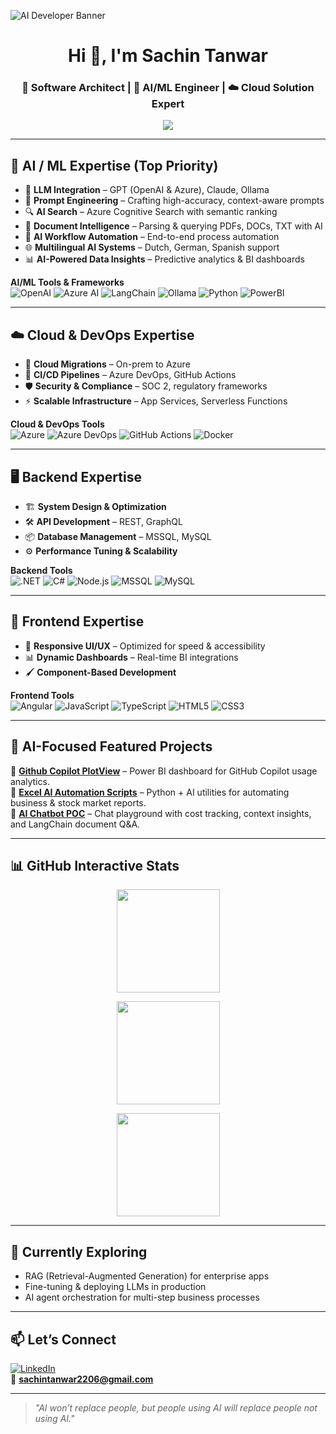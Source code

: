 <!-- Profile Banner -->
![AI Developer Banner](https://img.shields.io/badge/Building%20AI%20%26%20ML%20Solutions-%2300C853?style=for-the-badge&logo=brain&logoColor=white)

<h1 align="center">Hi 👋, I'm Sachin Tanwar</h1>
<h3 align="center">
🚀 Software Architect | 🤖 AI/ML Engineer | ☁️ Cloud Solution Expert
</h3>

<!-- Typing Effect -->
<p align="center">
  <img src="https://readme-typing-svg.herokuapp.com?size=22&center=true&vCenter=true&width=650&lines=I+Build+AI-Driven+Applications;Specialist+in+LLM+Integration+%26+Prompt+Engineering;Azure+AI%2C+OpenAI%2C+LangChain+Expert;Cloud+%26+DevOps+Automation;Delivering+Secure+%26+Scalable+Systems" />
</p>

---

## 🤖 AI / ML Expertise (Top Priority)
- 🧠 **LLM Integration** – GPT (OpenAI & Azure), Claude, Ollama  
- 📝 **Prompt Engineering** – Crafting high-accuracy, context-aware prompts  
- 🔍 **AI Search** – Azure Cognitive Search with semantic ranking  
- 📄 **Document Intelligence** – Parsing & querying PDFs, DOCs, TXT with AI  
- 🔄 **AI Workflow Automation** – End-to-end process automation  
- 🌐 **Multilingual AI Systems** – Dutch, German, Spanish support  
- 📊 **AI-Powered Data Insights** – Predictive analytics & BI dashboards  

**AI/ML Tools & Frameworks**  
![OpenAI](https://img.shields.io/badge/OpenAI-412991?logo=openai&logoColor=white)
![Azure AI](https://img.shields.io/badge/Azure%20AI-0078D4?logo=microsoft-azure&logoColor=white)
![LangChain](https://img.shields.io/badge/LangChain-000000?logo=chainlink&logoColor=white)
![Ollama](https://img.shields.io/badge/Ollama-000000?logo=llama&logoColor=white)
![Python](https://img.shields.io/badge/Python-3776AB?logo=python&logoColor=white)
![PowerBI](https://img.shields.io/badge/PowerBI-F2C811?logo=power-bi&logoColor=black)

---

## ☁️ Cloud & DevOps Expertise
- 🚀 **Cloud Migrations** – On-prem to Azure  
- 🔧 **CI/CD Pipelines** – Azure DevOps, GitHub Actions  
- 🛡 **Security & Compliance** – SOC 2, regulatory frameworks  
- ⚡ **Scalable Infrastructure** – App Services, Serverless Functions  

**Cloud & DevOps Tools**  
![Azure](https://img.shields.io/badge/Azure-0078D4?logo=microsoft-azure&logoColor=white)
![Azure DevOps](https://img.shields.io/badge/Azure%20DevOps-0078D7?logo=azure-devops&logoColor=white)
![GitHub Actions](https://img.shields.io/badge/GitHub%20Actions-2088FF?logo=github-actions&logoColor=white)
![Docker](https://img.shields.io/badge/Docker-2496ED?logo=docker&logoColor=white)

---

## 🖥 Backend Expertise
- 🏗 **System Design & Optimization**  
- 🛠 **API Development** – REST, GraphQL  
- 📦 **Database Management** – MSSQL, MySQL  
- ⚙ **Performance Tuning & Scalability**  

**Backend Tools**  
![.NET](https://img.shields.io/badge/.NET-512BD4?logo=dotnet&logoColor=white)
![C#](https://img.shields.io/badge/C%23-239120?logo=c-sharp&logoColor=white)
![Node.js](https://img.shields.io/badge/Node.js-339933?logo=node.js&logoColor=white)
![MSSQL](https://img.shields.io/badge/MSSQL-CC2927?logo=microsoft-sql-server&logoColor=white)
![MySQL](https://img.shields.io/badge/MySQL-4479A1?logo=mysql&logoColor=white)

---

## 🎨 Frontend Expertise
- 📱 **Responsive UI/UX** – Optimized for speed & accessibility  
- 📊 **Dynamic Dashboards** – Real-time BI integrations  
- 🖌 **Component-Based Development**  

**Frontend Tools**  
![Angular](https://img.shields.io/badge/Angular-DD0031?logo=angular&logoColor=white)
![JavaScript](https://img.shields.io/badge/JavaScript-F7DF1E?logo=javascript&logoColor=black)
![TypeScript](https://img.shields.io/badge/TypeScript-3178C6?logo=typescript&logoColor=white)
![HTML5](https://img.shields.io/badge/HTML5-E34F26?logo=html5&logoColor=white)
![CSS3](https://img.shields.io/badge/CSS3-1572B6?logo=css3&logoColor=white)

---

## 📌 AI-Focused Featured Projects
🔹 **[Github Copilot PlotView](https://github.com/sachintanwar2206/github-copilot-plotview)** – Power BI dashboard for GitHub Copilot usage analytics.  
🔹 **[Excel AI Automation Scripts](https://github.com/sachintanwar2206)** – Python + AI utilities for automating business & stock market reports.  
🔹 **[AI Chatbot POC](https://github.com/sachintanwar2206)** – Chat playground with cost tracking, context insights, and LangChain document Q&A.

---

## 📊 GitHub Interactive Stats
<p align="center">
  <img src="https://github-readme-stats.vercel.app/api?username=sachintanwar2206&show_icons=true&theme=radical" height="165" />
</p>

<p align="center">
  <img src="https://github-readme-stats.vercel.app/api/top-langs/?username=sachintanwar2206&layout=compact&theme=radical" height="165" />
</p>

<p align="center">
  <img src="https://streak-stats.demolab.com?user=sachintanwar2206&theme=radical&hide_border=true" height="165" />
</p>

---

## 🌱 Currently Exploring
- RAG (Retrieval-Augmented Generation) for enterprise apps  
- Fine-tuning & deploying LLMs in production  
- AI agent orchestration for multi-step business processes  

---

## 📫 Let’s Connect
[![LinkedIn](https://img.shields.io/badge/LinkedIn-0A66C2?logo=linkedin&logoColor=white)](https://linkedin.com/in/sachintanwar2206)  
📧 **sachintanwar2206@gmail.com**

---
> _"AI won’t replace people, but people using AI will replace people not using AI."_
